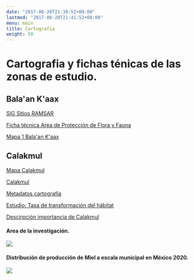 ```yaml
---
date: "2017-08-20T21:38:52+08:00"
lastmod: "2017-08-28T21:41:52+08:00"
menu: main
title: Cartografía
weight: 50
---
```


# Cartografia y fichas ténicas de las zonas de estudio. 

## Bala'an K'aax 

[SIG Sitios RAMSAR](https://rsis.ramsar.org/ "Cobertura area del 131,610 ha")

[Ficha técnica Area de Protección de Flora y Fauna](https://simec.conanp.gob.mx/ficha.php?anp=45&reg=9 "Superficie: 128,390.15 ha")

[Mapa 1 Bala'an K'aax](https://rsis.ramsar.org/RISapp/files/40134188/pictures/MX1332map.pdf?language=es)

## Calakmul

[Mapa Calakmul](http://www.conabio.gob.mx/informacion/gis/layouts/pobcalgw.png)

[Calakmul ](http://www.conabio.gob.mx/conocimiento/regionalizacion/doctos/rhp_096.html)

[Metadatos cartografía](http://www.conabio.gob.mx/informacion/metadata/gis/pobcalgw.xml?_httpcache=yes&_xsl=/db/metadata/xsl/fgdc_html.xsl&_indent=no)

[Estudio: Tasa de transformación del hábitat](https://simec.conanp.gob.mx/TTH/Calakmul/Calakmul_TTH_2000_2010.pdf)


[Descirpción importancia de Calakmul](https://iefectividad.conanp.gob.mx/i-efectividad/PYyCM/RB%20Calakmul/1.%20%C3%8DNDICE%20DEL%20COMPONENTE%20DE%20CONTEXTO%20Y%20PLANEACI%C3%93N_/2%E2%80%A2%20Poligonal%20y%20L%C3%ADmites_/2.PyL-Investigaci%C3%B3n/La%20Gran%20Regi%C3%B3n%20de%20Calakmul.pdf)



#### Area de la investigación. 

![](/Mapa_Base.png)


#### Distribución de producción de Miel a escala municipal en México 2020.

![](/Municipios_Miel_2020.png)




